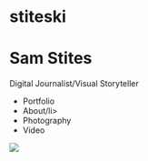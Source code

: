 stiteski
========
<!DOCTYPE html>
<html>
  <body>
    <h1> Sam Stites </h1>
      <p> Digital Journalist/Visual Storyteller </P> 
      <ul>
	    <li>Portfolio</li>
	    <li>About/li>
	    <li>Photography</li>
	    <li>Video</li>
	    </ul>
        <img src="http://dailyemerald.com/wp-content/uploads/2013/04/130409.ajm_.eic-portrait_4591_1.jpg">
  </body>
</html>

    

